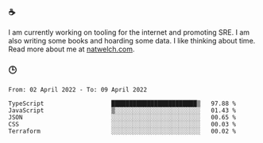 ### ☕

I am currently working on tooling for the internet and promoting SRE. I am also writing some books and hoarding some data. I like thinking about time. Read more about me at [natwelch.com](https://natwelch.com).

### 🕒

<!--START_SECTION:waka-->

```text
From: 02 April 2022 - To: 09 April 2022

TypeScript                   ████████████████████████▒   97.88 %
JavaScript                   ▒░░░░░░░░░░░░░░░░░░░░░░░░   01.43 %
JSON                         ░░░░░░░░░░░░░░░░░░░░░░░░░   00.65 %
CSS                          ░░░░░░░░░░░░░░░░░░░░░░░░░   00.03 %
Terraform                    ░░░░░░░░░░░░░░░░░░░░░░░░░   00.02 %
```

<!--END_SECTION:waka-->

